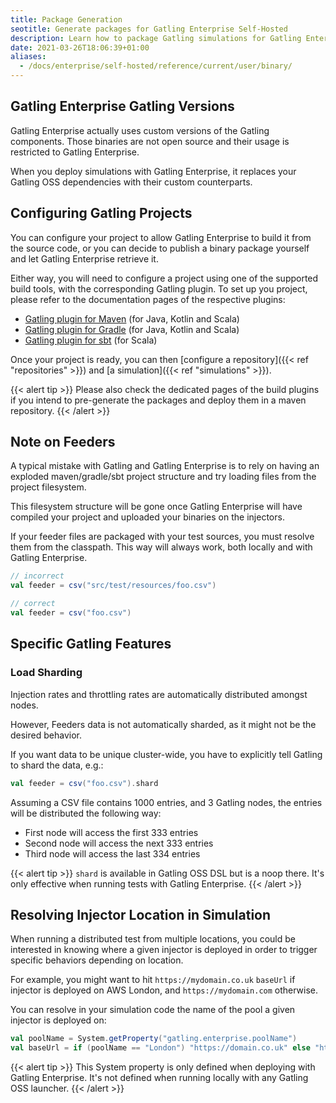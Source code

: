 ```yaml
---
title: Package Generation
seotitle: Generate packages for Gatling Enterprise Self-Hosted
description: Learn how to package Gatling simulations for Gatling Enterprise Self-Hosted from the Gatling zip bundle, or from a Maven, sbt, or Gradle project.
date: 2021-03-26T18:06:39+01:00
aliases:
  - /docs/enterprise/self-hosted/reference/current/user/binary/
---
```


## Gatling Enterprise Gatling Versions

Gatling Enterprise actually uses custom versions of the Gatling components. Those binaries are not open source and their usage is restricted to Gatling Enterprise.

When you deploy simulations with Gatling Enterprise, it replaces your Gatling OSS dependencies with their custom counterparts.

## Configuring Gatling Projects

You can configure your project to allow Gatling Enterprise to build it from the source code, or you can decide to publish
a binary package yourself and let Gatling Enterprise retrieve it.

Either way, you will need to configure a project using one of the supported build tools, with the corresponding Gatling
plugin. To set up you project, please refer to the documentation pages of the respective plugins:

- [Gatling plugin for Maven](https://docs.gatling.io/reference/integrations/build-tools/maven-plugin/) (for Java, Kotlin and Scala)
- [Gatling plugin for Gradle](https://docs.gatling.io/reference/integrations/build-tools/gradle-plugin/) (for Java, Kotlin and Scala)
- [Gatling plugin for sbt](https://docs.gatling.io/reference/integrations/build-tools/sbt-plugin/) (for Scala)

Once your project is ready, you can then [configure a repository]({{< ref "repositories" >}}) and
[a simulation]({{< ref "simulations" >}}).

{{< alert tip >}}
Please also check the dedicated pages of the build plugins if you intend to pre-generate the packages and deploy them in a maven repository.
{{< /alert >}}

## Note on Feeders

A typical mistake with Gatling and Gatling Enterprise is to rely on having an exploded maven/gradle/sbt project structure and try loading files from the project filesystem.

This filesystem structure will be gone once Gatling Enterprise will have compiled your project and uploaded your binaries on the injectors.

If your feeder files are packaged with your test sources, you must resolve them from the classpath.
This way will always work, both locally and with Gatling Enterprise.

```scala
// incorrect
val feeder = csv("src/test/resources/foo.csv")

// correct
val feeder = csv("foo.csv")
```

## Specific Gatling Features

### Load Sharding

Injection rates and throttling rates are automatically distributed amongst nodes.

However, Feeders data is not automatically sharded, as it might not be the desired behavior.

If you want data to be unique cluster-wide, you have to explicitly tell Gatling to shard the data, e.g.:

```scala
val feeder = csv("foo.csv").shard
```

Assuming a CSV file contains 1000 entries, and 3 Gatling nodes, the entries will be distributed the following way:

- First node will access the first 333 entries
- Second node will access the next 333 entries
- Third node will access the last 334 entries

{{< alert tip >}}
`shard` is available in Gatling OSS DSL but is a noop there. It's only effective when running tests with Gatling Enterprise.
{{< /alert >}}

## Resolving Injector Location in Simulation

When running a distributed test from multiple locations, you could be interested in knowing where a given injector is deployed in order to trigger specific behaviors depending on location.

For example, you might want to hit `https://mydomain.co.uk` `baseUrl` if injector is deployed on AWS London, and `https://mydomain.com` otherwise.

You can resolve in your simulation code the name of the pool a given injector is deployed on:

```scala
val poolName = System.getProperty("gatling.enterprise.poolName")
val baseUrl = if (poolName == "London") "https://domain.co.uk" else "https://domain.com"
```

{{< alert tip >}}
This System property is only defined when deploying with Gatling Enterprise.
It's not defined when running locally with any Gatling OSS launcher.
{{< /alert >}}
